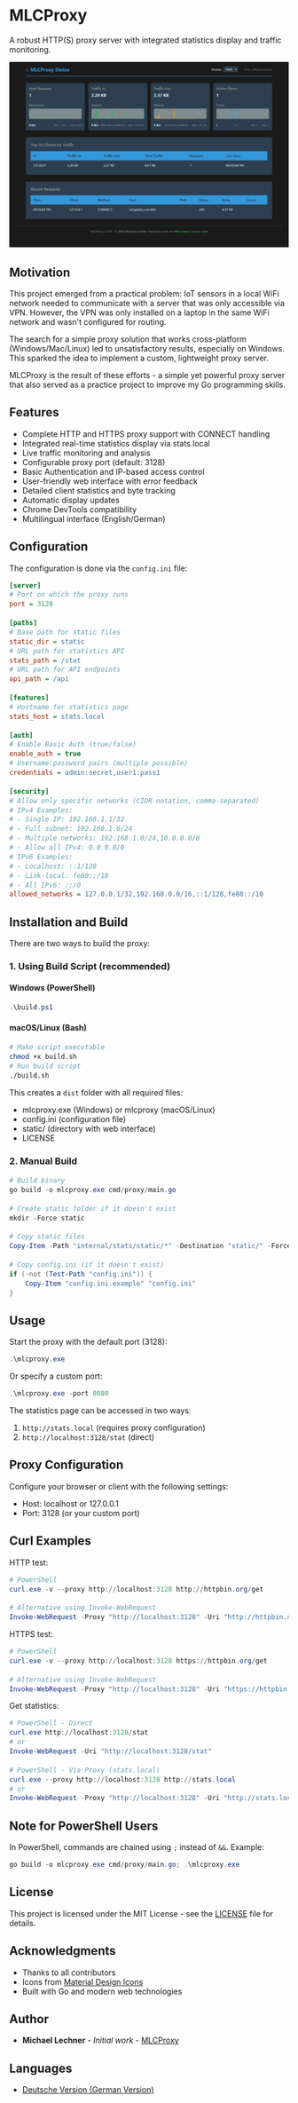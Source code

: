# MLCProxy

A robust HTTP(S) proxy server with integrated statistics display and traffic monitoring.

![MLCProxy Statistics Interface](screenshots/scrshot.en.png)

## Motivation

This project emerged from a practical problem: IoT sensors in a local WiFi network needed to communicate with a server that was only accessible via VPN. However, the VPN was only installed on a laptop in the same WiFi network and wasn't configured for routing.

The search for a simple proxy solution that works cross-platform (Windows/Mac/Linux) led to unsatisfactory results, especially on Windows. This sparked the idea to implement a custom, lightweight proxy server.

MLCProxy is the result of these efforts - a simple yet powerful proxy server that also served as a practice project to improve my Go programming skills.

## Features

- Complete HTTP and HTTPS proxy support with CONNECT handling
- Integrated real-time statistics display via stats.local
- Live traffic monitoring and analysis
- Configurable proxy port (default: 3128)
- Basic Authentication and IP-based access control
- User-friendly web interface with error feedback
- Detailed client statistics and byte tracking
- Automatic display updates
- Chrome DevTools compatibility
- Multilingual interface (English/German)

## Configuration

The configuration is done via the `config.ini` file:

```ini
[server]
# Port on which the proxy runs
port = 3128

[paths]
# Base path for static files
static_dir = static
# URL path for statistics API
stats_path = /stat
# URL path for API endpoints
api_path = /api

[features]
# Hostname for statistics page
stats_host = stats.local

[auth]
# Enable Basic Auth (true/false)
enable_auth = true
# Username:password pairs (multiple possible)
credentials = admin:secret,user1:pass1

[security]
# Allow only specific networks (CIDR notation, comma-separated)
# IPv4 Examples: 
# - Single IP: 192.168.1.1/32
# - Full subnet: 192.168.1.0/24
# - Multiple networks: 192.168.1.0/24,10.0.0.0/8
# - Allow all IPv4: 0.0.0.0/0
# IPv6 Examples:
# - Localhost: ::1/128
# - Link-local: fe80::/10
# - All IPv6: ::/0
allowed_networks = 127.0.0.1/32,192.168.0.0/16,::1/128,fe80::/10
```

## Installation and Build

There are two ways to build the proxy:

### 1. Using Build Script (recommended)

#### Windows (PowerShell)
```powershell
.\build.ps1
```

#### macOS/Linux (Bash)
```bash
# Make script executable
chmod +x build.sh
# Run build script
./build.sh
```

This creates a `dist` folder with all required files:

- mlcproxy.exe (Windows) or mlcproxy (macOS/Linux)
- config.ini (configuration file)
- static/ (directory with web interface)
- LICENSE

### 2. Manual Build

```powershell
# Build binary
go build -o mlcproxy.exe cmd/proxy/main.go

# Create static folder if it doesn't exist
mkdir -Force static

# Copy static files
Copy-Item -Path "internal/stats/static/*" -Destination "static/" -Force -Recurse

# Copy config.ini (if it doesn't exist)
if (-not (Test-Path "config.ini")) {
    Copy-Item "config.ini.example" "config.ini"
}
```

## Usage

Start the proxy with the default port (3128):

```powershell
.\mlcproxy.exe
```

Or specify a custom port:

```powershell
.\mlcproxy.exe -port 8080
```

The statistics page can be accessed in two ways:

1. `http://stats.local` (requires proxy configuration)
2. `http://localhost:3128/stat` (direct)

## Proxy Configuration

Configure your browser or client with the following settings:

- Host: localhost or 127.0.0.1
- Port: 3128 (or your custom port)

## Curl Examples

HTTP test:

```powershell
# PowerShell
curl.exe -v --proxy http://localhost:3128 http://httpbin.org/get

# Alternative using Invoke-WebRequest
Invoke-WebRequest -Proxy "http://localhost:3128" -Uri "http://httpbin.org/get" -Verbose
```

HTTPS test:

```powershell
# PowerShell
curl.exe -v --proxy http://localhost:3128 https://httpbin.org/get

# Alternative using Invoke-WebRequest
Invoke-WebRequest -Proxy "http://localhost:3128" -Uri "https://httpbin.org/get" -Verbose
```

Get statistics:

```powershell
# PowerShell - Direct
curl.exe http://localhost:3128/stat
# or
Invoke-WebRequest -Uri "http://localhost:3128/stat"

# PowerShell - Via Proxy (stats.local)
curl.exe --proxy http://localhost:3128 http://stats.local
# or
Invoke-WebRequest -Proxy "http://localhost:3128" -Uri "http://stats.local"
```

## Note for PowerShell Users

In PowerShell, commands are chained using `;` instead of `&&`. Example:

```powershell
go build -o mlcproxy.exe cmd/proxy/main.go; .\mlcproxy.exe
```

## License

This project is licensed under the MIT License - see the [LICENSE](LICENSE) file for details.

## Acknowledgments

- Thanks to all contributors
- Icons from [Material Design Icons](https://material.io/icons/)
- Built with Go and modern web technologies

## Author

- **Michael Lechner** - *Initial work* - [MLCProxy](https://github.com/mlechner911/mlcproxy)

## Languages

- [Deutsche Version (German Version)](README.de.md)

